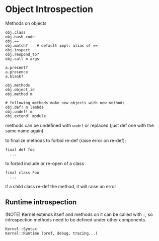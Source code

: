 # Object Introspection

Methods on objects

    obj.class
    obj.hash_code
    obj.==
    obj.match?    # default impl: alias of ==
    obj.inspect
    obj.respond_to?
    obj.call m args

    a.present?
    a.presence
    a.blank?

    obj.methods
    obj.object_id
    obj.method m

    # following methods make new objects with new methods
    obj.def! m lambda
    obj.undef! m
    obj.extend! module

methods can be undefined with `undef` or replaced (just def one with the same name again)

to finalize methods to forbid re-def (raise error on re-def):

    final def foo
      ...

to forbid include or re-open of a class

    final class Foo
      ...

if a child class re-def the method, it will raise an error

## Runtime introspection

(NOTE) Kernel extends itself and methods on it can be called with `:`, so introspection methods need to be defined under other components.

    Kernel::Syntax
    Kernel::Runtime (prof, debug, tracing...)
